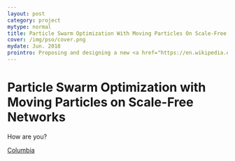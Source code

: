 ```yaml
---
layout: post
category: project
mytype: normal
title: Particle Swarm Optimization With Moving Particles On Scale-Free Networks
cover: /img/pso/cover.png
mydate: Jun. 2018
prointro: Proposing and designing a new <a href="https://en.wikipedia.org/wiki/Particle_swarm_optimization">PSO</a> algorithm to make full use of the heterogeneous property of scale-free networks and make exploration and exploitation more balance. The project has been published on <em>IEEE Transactions on Network Science and Engineering</em> with <a href="https://ieeexplore.ieee.org/document/8411503">doi: 10.1109/TNSE.2018.2854884</a>.
---
```


# Particle Swarm Optimization with Moving Particles on Scale-Free Networks

How are you?

[Columbia](http://www.columbia.edu)